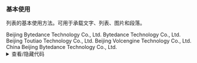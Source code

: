 ### 基本使用

列表的基本使用方法。可用于承载文字、列表、图片和段落。

<div class="cell-demo vp-raw">
  <yc-list>
    <template #header> List title </template>
    <yc-list-item>Beijing Bytedance Technology Co., Ltd.</yc-list-item>
    <yc-list-item>Bytedance Technology Co., Ltd.</yc-list-item>
    <yc-list-item>Beijing Toutiao Technology Co., Ltd.</yc-list-item>
    <yc-list-item>Beijing Volcengine Technology Co., Ltd.</yc-list-item>
    <yc-list-item>China Beijing Bytedance Technology Co., Ltd.</yc-list-item>
  </yc-list>
</div>

<details>
<summary>查看/隐藏代码</summary>

```vue
<template>
  <yc-list>
    <template #header> List title </template>
    <yc-list-item>Beijing Bytedance Technology Co., Ltd.</yc-list-item>
    <yc-list-item>Bytedance Technology Co., Ltd.</yc-list-item>
    <yc-list-item>Beijing Toutiao Technology Co., Ltd.</yc-list-item>
    <yc-list-item>Beijing Volcengine Technology Co., Ltd.</yc-list-item>
    <yc-list-item>China Beijing Bytedance Technology Co., Ltd.</yc-list-item>
  </yc-list>
</template>
```

</details>
